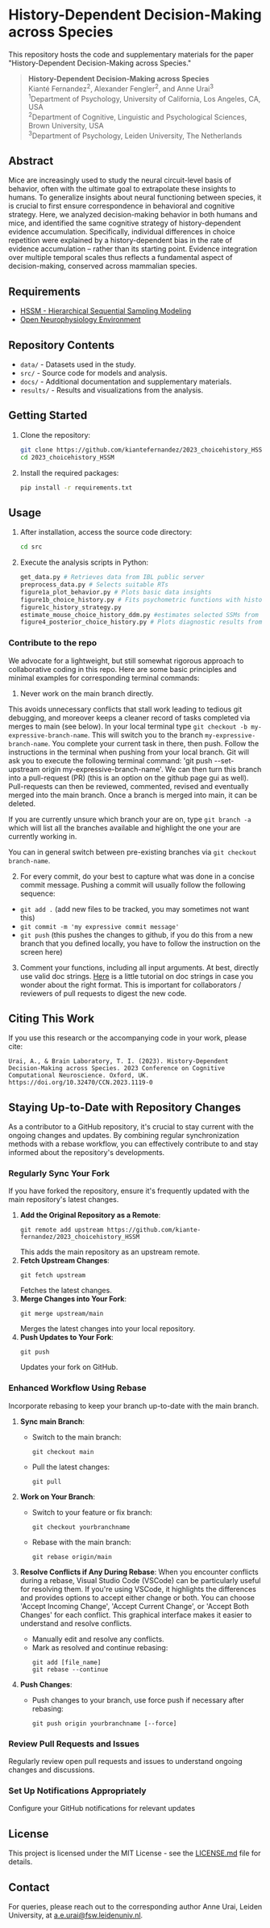 # History-Dependent Decision-Making across Species

This repository hosts the code and supplementary materials for the paper "History-Dependent Decision-Making across Species."

> **History-Dependent Decision-Making across Species**  
> Kianté Fernandez<sup>2</sup>, Alexander Fengler<sup>2</sup>, and Anne Urai<sup>3</sup>  
> <sup>1</sup>Department of Psychology, University of California, Los Angeles, CA, USA  
> <sup>2</sup>Department of Cognitive, Linguistic and Psychological Sciences, Brown University, USA  
> <sup>3</sup>Department of Psychology, Leiden University, The Netherlands 

## Abstract
Mice are increasingly used to study the neural circuit-level basis of behavior, often with the ultimate goal to extrapolate these insights to humans. To generalize insights about neural functioning between species, it is crucial to first ensure correspondence in behavioral and cognitive strategy. Here, we analyzed decision-making behavior in both humans and mice, and identified the same cognitive strategy of history-dependent evidence accumulation. Specifically, individual differences in choice repetition were explained by a history-dependent bias in the rate of evidence accumulation – rather than its starting point. Evidence integration over multiple temporal scales thus reflects a fundamental aspect of decision-making, conserved across mammalian species. 

## Requirements

- [HSSM - Hierarchical Sequential Sampling Modeling](https://github.com/lnccbrown/HSSM)
- [Open Neurophysiology Environment](https://int-brain-lab.github.io/ONE/)

## Repository Contents
- `data/` - Datasets used in the study.
- `src/` - Source code for models and analysis.
- `docs/` - Additional documentation and supplementary materials.
- `results/` - Results and visualizations from the analysis.

## Getting Started

1. Clone the repository:
   ```bash
   git clone https://github.com/kiantefernandez/2023_choicehistory_HSSM.git
   cd 2023_choicehistory_HSSM
   ```

2. Install the required packages:
   ```bash
   pip install -r requirements.txt
   ```

## Usage

1. After installation, access the source code directory:
   ```bash
   cd src
   ```

2. Execute the analysis scripts in Python:
   ```python
   get_data.py # Retrieves data from IBL public server
   preprocess_data.py # Selects suitable RTs
   figure1a_plot_behavior.py # Plots basic data insights
   figure1b_choice_history.py # Fits psychometric functions with history terms
   figure1c_history_strategy.py
   estimate_mouse_choice_history_ddm.py #estimates selected SSMs from data
   figure4_posterior_choice_history.py # Plots diagnostic results from SSM estimation
   ```

### Contribute to the repo

We advocate for a lightweight, but still somewhat rigorous approach to collaborative coding in this repo.
Here are some basic principles and minimal examples for corresponding terminal commands:

1. Never work on the main branch directly.

 This avoids unnecessary conflicts that stall work leading to tedious git debugging, and moreover keeps a cleaner record of tasks completed via merges to main (see below). 
 In your local terminal type `git checkout -b my-expressive-branch-name`. This will switch you to the branch `my-expressive-branch-name`. You complete your current task in there, then push. Follow the instructions in the terminal when pushing from your local branch. Git will ask you to execute the following terminal command: 'git push --set-upstream origin my-expressive-branch-name'. We can then turn this branch into a pull-request (PR) (this is an option on the github page gui as well). Pull-requests can then be reviewed, commented, revised and eventually merged into the main branch.
 Once a branch is merged into main, it can be deleted.

 If you are currently unsure which branch your are on, type `git branch -a` which will list all the branches available and highlight the one your are currently working in.

 You can in general switch between pre-existing branches via `git checkout branch-name`.

2. For every commit, do your best to capture what was done in a concise commit message. Pushing a commit will usually follow the following sequence:

- `git add .` (add new files to be tracked, you may sometimes not want this)
- `git commit -m 'my expressive commit message'`
- `git push` (this pushes the changes to github, if you do this from a new branch that you defined locally, you have to follow the instruction on the screen here)

3. Comment your functions, including all input arguments. At best, directly use valid doc strings. [Here](https://www.datacamp.com/tutorial/docstrings-python) is a little tutorial on doc strings in case you wonder about the right format. This is important for collaborators / reviewers of pull requests to digest the new code.

## Citing This Work
If you use this research or the accompanying code in your work, please cite:
```
Urai, A., & Brain Laboratory, T. I. (2023). History-Dependent Decision-Making across Species. 2023 Conference on Cognitive Computational Neuroscience. Oxford, UK. https://doi.org/10.32470/CCN.2023.1119-0
```
## Staying Up-to-Date with Repository Changes

As a contributor to a GitHub repository, it's crucial to stay current with the ongoing changes and updates. By combining regular synchronization methods with a rebase workflow, you can effectively contribute to and stay informed about the repository's developments.

### Regularly Sync Your Fork
If you have forked the repository, ensure it's frequently updated with the main repository's latest changes.
1. **Add the Original Repository as a Remote**:
   ```
   git remote add upstream https://github.com/kiante-fernandez/2023_choicehistory_HSSM
   ```
   This adds the main repository as an upstream remote.
2. **Fetch Upstream Changes**:
   ```
   git fetch upstream
   ```
   Fetches the latest changes.
3. **Merge Changes into Your Fork**:
   ```
   git merge upstream/main
   ```
   Merges the latest changes into your local repository.
4. **Push Updates to Your Fork**:
   ```
   git push
   ```
   Updates your fork on GitHub.

### Enhanced Workflow Using Rebase
Incorporate rebasing to keep your branch up-to-date with the main branch.

1. **Sync main Branch**:
   - Switch to the main branch:
     ```
     git checkout main
     ```
   - Pull the latest changes:
     ```
     git pull
     ```

2. **Work on Your Branch**:
   - Switch to your feature or fix branch:
     ```
     git checkout yourbranchname
     ```
   - Rebase with the main branch:
     ```
     git rebase origin/main
     ```

3. **Resolve Conflicts if Any During Rebase**:
   When you encounter conflicts during a rebase, Visual Studio Code (VSCode) can be particularly useful for resolving them. If you're using VSCode, it highlights the differences and provides options to accept either change or both. You can choose 'Accept Incoming Change', 'Accept Current Change', or 'Accept Both Changes' for each conflict. This graphical interface makes it easier to understand and resolve conflicts.
   
   - Manually edit and resolve any conflicts.
   - Mark as resolved and continue rebasing:
     ```
     git add [file_name]
     git rebase --continue
     ```

4. **Push Changes**:
   - Push changes to your branch, use force push if necessary after rebasing:
     ```
     git push origin yourbranchname [--force]
     ```

### Review Pull Requests and Issues
Regularly review open pull requests and issues to understand ongoing changes and discussions.

### Set Up Notifications Appropriately
Configure your GitHub notifications for relevant updates


## License
This project is licensed under the MIT License - see the [LICENSE.md](https://github.com/kiante-fernandez/2023_choicehistory_HSSM/blob/main/LICENSE) file for details.

## Contact
For queries, please reach out to the corresponding author Anne Urai, Leiden University, at a.e.urai@fsw.leidenuniv.nl.

